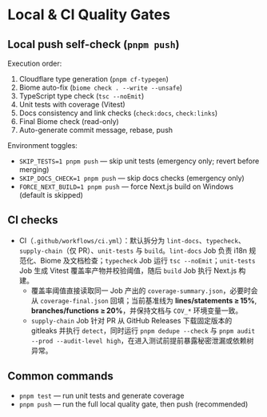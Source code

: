 # Local & CI Quality Gates

## Local push self-check (`pnpm push`)
Execution order:
1. Cloudflare type generation (`pnpm cf-typegen`)
2. Biome auto-fix (`biome check . --write --unsafe`)
3. TypeScript type check (`tsc --noEmit`)
4. Unit tests with coverage (Vitest)
5. Docs consistency and link checks (`check:docs`, `check:links`)
6. Final Biome check (read-only)
7. Auto-generate commit message, rebase, push

Environment toggles:
- `SKIP_TESTS=1 pnpm push` — skip unit tests (emergency only; revert before merging)
- `SKIP_DOCS_CHECK=1 pnpm push` — skip docs checks (emergency only)
- `FORCE_NEXT_BUILD=1 pnpm push` — force Next.js build on Windows (default is skipped)

## CI checks
- CI（`.github/workflows/ci.yml`）：默认拆分为 `lint-docs`、`typecheck`、`supply-chain`（仅 PR）、`unit-tests` 与 `build`。`lint-docs` Job 负责 i18n 规范化、Biome 及文档检查；`typecheck` Job 运行 `tsc --noEmit`；`unit-tests` Job 生成 Vitest 覆盖率产物并校验阈值，随后 `build` Job 执行 Next.js 构建。
  - 覆盖率阈值直接读取同一 Job 产出的 `coverage-summary.json`，必要时会从 `coverage-final.json` 回填；当前基准线为 **lines/statements ≥ 15%**, **branches/functions ≥ 20%**，并保持文档与 `COV_*` 环境变量一致。
  - `supply-chain` Job 针对 PR 从 GitHub Releases 下载固定版本的 gitleaks 并执行 `detect`，同时运行 `pnpm dedupe --check` 与 `pnpm audit --prod --audit-level high`，在进入测试前提前暴露秘密泄漏或依赖树异常。

## Common commands
- `pnpm test` — run unit tests and generate coverage
- `pnpm push` — run the full local quality gate, then push (recommended)

